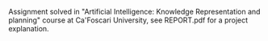
Assignment solved in "Artificial Intelligence: Knowledge Representation and planning" course at Ca'Foscari University, see REPORT.pdf for a project explanation.
